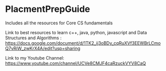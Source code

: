 # PlacmentPrepGuide
Includes all the resources for Core CS fundamentals

Link to best resources to learn c++, java, python, javascript and Data Structures and Algorithms : https://docs.google.com/document/d/1TK2_ij3oBDy_cqRuXVf3EEWBrLCmoQ7vRiW_zwKrX4A/edit?usp=sharing

Link to my Youtube Channel: https://www.youtube.com/channel/UCVe8CMJF4caRzuckVYV8CaQ
